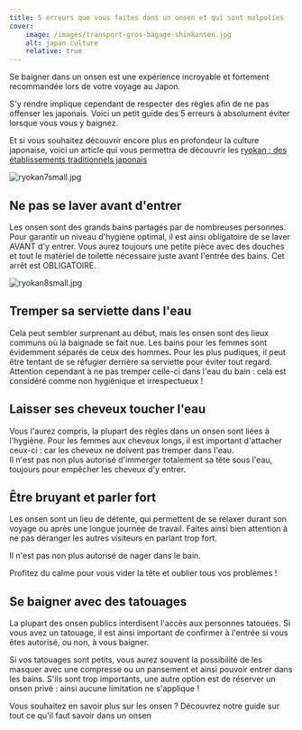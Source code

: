 ```yaml
---
title: 5 erreurs que vous faites dans un onsen et qui sont malpolies
cover: 
    image: /images/transport-gros-bagage-shinkansen.jpg
    alt: japan culture
    relative: true
---
```


Se baigner dans un onsen est une expérience incroyable et fortement recommandée lors de votre voyage au Japon.

S'y rendre implique cependant de respecter des règles afin de ne pas offenser les japonais. Voici un petit guide des 5 erreurs à absolument éviter lorsque vous vous y baignez.

Et si vous souhaitez découvrir encore plus en profondeur la culture japonaise, voici un article qui vous permettra de découvrir les [ryokan : des établissements traditionnels japonais](/fr/home/blog/Ryokan)

![ryokan7small.jpg](/blogpictures/ryokan7small.jpg)

## Ne pas se laver avant d'entrer

Les onsen sont des grands bains partagés par de nombreuses personnes. Pour garantir un niveau d'hygiène optimal, il est ainsi obligatoire de se laver AVANT d'y entrer.
Vous aurez toujours une petite pièce avec des douches et tout le matériel de toilette nécessaire juste avant l'entrée des bains. Cet arrêt est OBLIGATOIRE.  

![ryokan8small.jpg](/blogpictures/ryokan8small.jpg)

## Tremper sa serviette dans l'eau

Cela peut sembler surprenant au début, mais les onsen sont des lieux communs où la baignade se fait nue. Les bains pour les femmes sont évidemment séparés de ceux des hommes. 
Pour les plus pudiques, il peut être tentant de se réfugier derrière sa serviette pour éviter tout regard. Attention cependant à ne pas tremper celle-ci dans l'eau du bain : cela est considéré comme non hygiénique et irrespectueux !

## Laisser ses cheveux toucher l'eau

Vous l'aurez compris, la plupart des règles dans un onsen sont liées à l'hygiène. 
Pour les femmes aux cheveux longs, il est important d'attacher ceux-ci : car les cheveux ne doivent pas tremper dans l'eau.  
Il n'est pas non plus autorisé d'immerger totalement sa tête sous l'eau, toujours pour empêcher les cheveux d'y entrer. 

## Être bruyant et parler fort

Les onsen sont un lieu de détente, qui permettent de se relaxer durant son voyage ou après une longue journée de travail. Faites ainsi bien attention à ne pas déranger les autres visiteurs en parlant trop fort.

Il n'est pas non plus autorisé de nager dans le bain.

Profitez du calme pour vous vider la tête et oublier tous vos problèmes !

## Se baigner avec des tatouages

La plupart des onsen publics interdisent l'accès aux personnes tatouées. Si vous avez un tatouage, il est ainsi important de confirmer à l'entrée si vous êtes autorisé, ou non, à vous baigner. 

Si vos tatouages sont petits, vous aurez souvent la possibilité de les masquer avec une compresse ou un pansement et ainsi pouvoir entrer dans les bains. 
S'ils sont trop importants, une autre option est de réserver un onsen privé : ainsi aucune limitation ne s'applique !

Vous souhaitez en savoir plus sur les onsen ? Découvrez notre guide sur tout ce qu'il faut savoir dans un onsen
